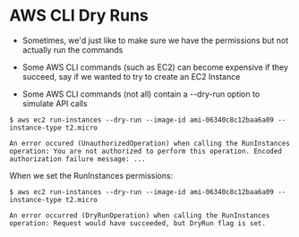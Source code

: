 # AWS CLI Dry Runs

- Sometimes, we'd just like to make sure we have the permissions but not actually run the commands

- Some AWS CLI commands (such as EC2) can become expensive if they succeed, say if we wanted to try to create an EC2 Instance
- Some AWS CLI commands (not all) contain a --dry-run option to simulate API calls

```console
$ aws ec2 run-instances --dry-run --image-id ami-06340c8c12baa6a09 --instance-type t2.micro

An error occured (UnauthorizedOperation) when calling the RunInstances operation: You are not authorized to perform this operation. Encoded authorization failure message: ...
```

When we set the RunInstances permissions:

```console
$ aws ec2 run-instances --dry-run --image-id ami-06340c8c12baa6a09 --instance-type t2.micro

An error occurred (DryRunOperation) when calling the RunInstances operation: Request would have succeeded, but DryRun flag is set.
```